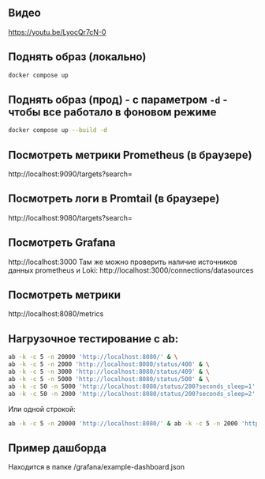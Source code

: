 ## Видео
https://youtu.be/LyocQr7cN-0

## Поднять образ (локально)
```bash
docker compose up
```

## Поднять образ (прод) - с параметром `-d` - чтобы все работало в фоновом режиме
```bash
docker compose up --build -d
```

## Посмотреть метрики Prometheus (в браузере)
http://localhost:9090/targets?search=


## Посмотреть логи в Promtail (в браузере)
http://localhost:9080/targets?search=

## Посмотреть Grafana
http://localhost:3000
Там же можно проверить наличие источников данных prometheus и Loki:
http://localhost:3000/connections/datasources

## Посмотреть метрики
http://localhost:8080/metrics

## Нагрузочное тестирование с ab:

```bash
ab -k -c 5 -n 20000 'http://localhost:8080/' & \
ab -k -c 5 -n 2000 'http://localhost:8080/status/400' & \
ab -k -c 5 -n 3000 'http://localhost:8080/status/409' & \
ab -k -c 5 -n 5000 'http://localhost:8080/status/500' & \
ab -k -c 50 -n 5000 'http://localhost:8080/status/200?seconds_sleep=1' & \
ab -k -c 50 -n 2000 'http://localhost:8080/status/200?seconds_sleep=2'
```

Или одной строкой:
```bash
ab -k -c 5 -n 20000 'http://localhost:8080/' & ab -k -c 5 -n 2000 'http://localhost:8080/status/400' & ab -k -c 5 -n 3000 'http://localhost:8080/status/409' & ab -k -c 5 -n 5000 'http://localhost:8080/status/500' & ab -k -c 50 -n 5000 'http://localhost:8080/status/200?seconds_sleep=1' & ab -k -c 50 -n 2000 'http://localhost:8080/status/200?seconds_sleep=2'
```

## Пример дашборда
Находится в папке /grafana/example-dashboard.json